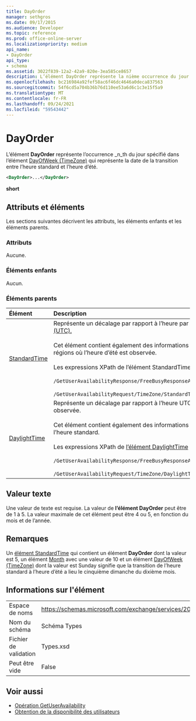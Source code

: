 ```yaml
---
title: DayOrder
manager: sethgros
ms.date: 09/17/2015
ms.audience: Developer
ms.topic: reference
ms.prod: office-online-server
ms.localizationpriority: medium
api_name:
- DayOrder
api_type:
- schema
ms.assetid: 3022f839-12a2-42a9-820e-3ea585ce8657
description: L’élément DayOrder représente la nième occurrence du jour spécifiée dans l’élément DayOfWeek (TimeZone) qui représente la date de transition entre l’heure standard et l’heure d’été.
ms.openlocfilehash: bc216984a92fef58ac6f46dc4646a0deca837563
ms.sourcegitcommit: 54f6cd5a704b36b76d110ee53a6d6c1c3e15f5a9
ms.translationtype: MT
ms.contentlocale: fr-FR
ms.lasthandoff: 09/24/2021
ms.locfileid: "59543442"
---
```

# <a name="dayorder"></a>DayOrder

L’élément **DayOrder** représente l’occurrence _n_th du jour spécifié dans l’élément [DayOfWeek (TimeZone)](dayofweek-timezone.md) qui représente la date de la transition entre l’heure standard et l’heure d’été. 
  
```xml
<DayOrder>...</DayOrder>
```

**short**

## <a name="attributes-and-elements"></a>Attributs et éléments

Les sections suivantes décrivent les attributs, les éléments enfants et les éléments parents.
  
### <a name="attributes"></a>Attributs

Aucune.
  
### <a name="child-elements"></a>Éléments enfants

Aucun.
  
### <a name="parent-elements"></a>Éléments parents

|**Élément**|**Description**|
|:-----|:-----|
|[StandardTime](standardtime.md) <br/> | Représente un décalage par rapport à l’heure par rapport au temps universel coordonné (UTC) représenté par l’élément [Bias (UTC).](bias-utc.md)<br/><br/>Cet élément contient également des informations sur la transition vers l’heure standard à partir de l’heure d’été dans les régions où l’heure d’été est observée.<br/><br/>Les expressions XPath de l’élément StandardTime sont [les suivantes](standardtime.md) :<br/><br/>`/GetUserAvailabilityResponse/FreeBusyResponseArray/FreeBusyResponse/FreeBusyView/WorkingHours/TimeZone/StandardTime`<br/><br/>`/GetUserAvailabilityRequest/TimeZone/StandardTime` <br/> |
|[DaylightTime](daylighttime.md) <br/> | Représente un décalage par rapport à l’heure UTC représentée par l’élément [Bias (UTC)](bias-utc.md) dans les régions où l’heure d’été est observée.<br/><br/>Cet élément contient également des informations sur le moment où se produit la transition vers l’heure d’été à partir de l’heure standard.<br/><br/>Les expressions XPath de [l’élément DaylightTime](daylighttime.md) sont les suivantes :<br/><br/>`/GetUserAvailabilityResponse/FreeBusyResponseArray/FreeBusyResponse/FreeBusyView/WorkingHours/TimeZone/DaylightTime`<br/><br/>`/GetUserAvailabilityRequest/TimeZone/DaylightTime` <br/> |
   
## <a name="text-value"></a>Valeur texte

Une valeur de texte est requise. La valeur de **l’élément DayOrder** peut être de 1 à 5. La valeur maximale de cet élément peut être 4 ou 5, en fonction du mois et de l’année. 
  
## <a name="remarks"></a>Remarques

Un [élément StandardTime](standardtime.md) qui contient un élément **DayOrder** dont la valeur est 5, un élément [Month](month.md) avec une valeur de 10 et un élément [DayOfWeek (TimeZone)](dayofweek-timezone.md) dont la valeur est Sunday signifie que la transition de l’heure standard à l’heure d’été a lieu le cinquième dimanche du dixième mois. 
  
## <a name="element-information"></a>Informations sur l'élément

|||
|:-----|:-----|
|Espace de noms  <br/> |https://schemas.microsoft.com/exchange/services/2006/types  <br/> |
|Nom du schéma  <br/> |Schéma Types  <br/> |
|Fichier de validation  <br/> |Types.xsd  <br/> |
|Peut être vide  <br/> |False  <br/> |
   
## <a name="see-also"></a>Voir aussi

- [Opération GetUserAvailability](getuseravailability-operation.md)
- [Obtention de la disponibilité des utilisateurs](https://msdn.microsoft.com/library/d4133fcb-9b0f-4e6b-aadf-a389da83516a%28Office.15%29.aspx)

